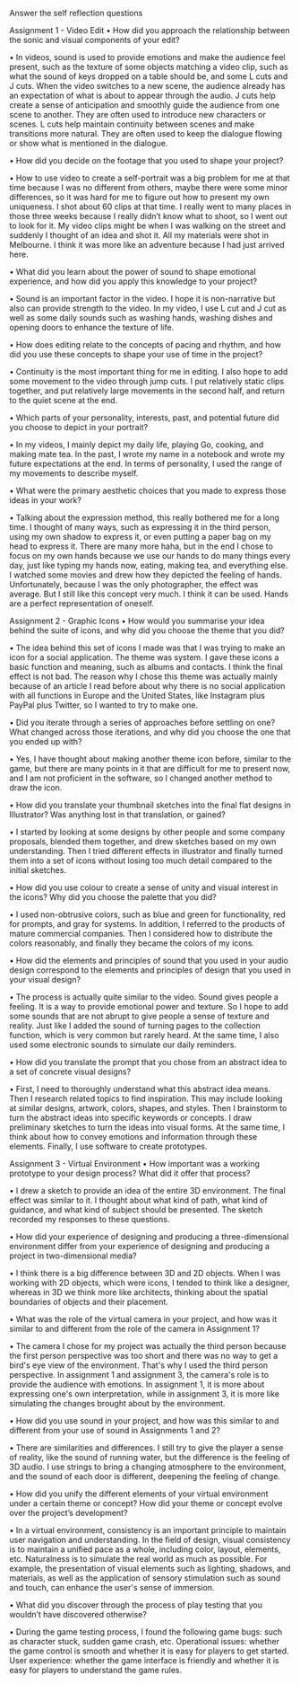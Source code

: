 Answer the self reflection questions 

Assignment 1 - Video Edit
• How did you approach the relationship between the sonic and visual components of
your edit?

• In videos, sound is used to provide emotions and make the audience feel present, such as the texture of some objects matching a video clip, such as what the sound of keys dropped on a table should be, and some L cuts and J cuts. When the video switches to a new scene, the audience already has an expectation of what is about to appear through the audio. J cuts help create a sense of anticipation and smoothly guide the audience from one scene to another. They are often used to introduce new characters or scenes. L cuts help maintain continuity between scenes and make transitions more natural. They are often used to keep the dialogue flowing or show what is mentioned in the dialogue.

• How did you decide on the footage that you used to shape your project?

• How to use video to create a self-portrait was a big problem for me at that time because I was no different from others, maybe there were some minor differences, so it was hard for me to figure out how to present my own uniqueness. I shot about 60 clips at that time. I really went to many places in those three weeks because I really didn’t know what to shoot, so I went out to look for it. My video clips might be when I was walking on the street and suddenly I thought of an idea and shot it. All my materials were shot in Melbourne. I think it was more like an adventure because I had just arrived here.

• What did you learn about the power of sound to shape emotional experience, and how
did you apply this knowledge to your project?

• Sound is an important factor in the video. I hope it is non-narrative but also can provide strength to the video. In my video, I use L cut and J cut as well as some daily sounds such as washing hands, washing dishes and opening doors to enhance the texture of life.


• How does editing relate to the concepts of pacing and rhythm, and how did you use
these concepts to shape your use of time in the project?

• Continuity is the most important thing for me in editing. I also hope to add some movement to the video through jump cuts. I put relatively static clips together, and put relatively large movements in the second half, and return to the quiet scene at the end.


• Which parts of your personality, interests, past, and potential future did you choose to
depict in your portrait?

• In my videos, I mainly depict my daily life, playing Go, cooking, and making mate tea. In the past, I wrote my name in a notebook and wrote my future expectations at the end. In terms of personality, I used the range of my movements to describe myself.


• What were the primary aesthetic choices that you made to express those ideas in your
work?

• Talking about the expression method, this really bothered me for a long time. I thought of many ways, such as expressing it in the third person, using my own shadow to express it, or even putting a paper bag on my head to express it. There are many more haha, but in the end I chose to focus on my own hands because we use our hands to do many things every day, just like typing my hands now, eating, making tea, and everything else. I watched some movies and drew how they depicted the feeling of hands. Unfortunately, because I was the only photographer, the effect was average. But I still like this concept very much. I think it can be used. Hands are a perfect representation of oneself.

Assignment 2 - Graphic Icons
• How would you summarise your idea behind the suite of icons, and why did you choose
the theme that you did?

• The idea behind this set of icons I made was that I was trying to make an icon for a social application. The theme was system. I gave these icons a basic function and meaning, such as albums and contacts. I think the final effect is not bad. The reason why I chose this theme was actually mainly because of an article I read before about why there is no social application with all functions in Europe and the United States, like Instagram plus PayPal plus Twitter, so I wanted to try to make one.


• Did you iterate through a series of approaches before settling on one? What changed
across those iterations, and why did you choose the one that you ended up with?

• Yes, I have thought about making another theme icon before, similar to the game, but there are many points in it that are difficult for me to present now, and I am not proficient in the software, so I changed another method to draw the icon.


• How did you translate your thumbnail sketches into the final flat designs in Illustrator?
Was anything lost in that translation, or gained?

• I started by looking at some designs by other people and some company proposals, blended them together, and drew sketches based on my own understanding. Then I tried different effects in illustrator and finally turned them into a set of icons without losing too much detail compared to the initial sketches.


• How did you use colour to create a sense of unity and visual interest in the icons? Why
did you choose the palette that you did?

• I used non-obtrusive colors, such as blue and green for functionality, red for prompts, and gray for systems. In addition, I referred to the products of mature commercial companies. Then I considered how to distribute the colors reasonably, and finally they became the colors of my icons.


• How did the elements and principles of sound that you used in your audio design
correspond to the elements and principles of design that you used in your visual design?

• The process is actually quite similar to the video. Sound gives people a feeling. It is a way to provide emotional power and texture. So I hope to add some sounds that are not abrupt to give people a sense of texture and reality. Just like I added the sound of turning pages to the collection function, which is very common but rarely heard. At the same time, I also used some electronic sounds to simulate our daily reminders.


• How did you translate the prompt that you chose from an abstract idea to a set of
concrete visual designs?

• First, I need to thoroughly understand what this abstract idea means. Then I research related topics to find inspiration. This may include looking at similar designs, artwork, colors, shapes, and styles. Then I brainstorm to turn the abstract ideas into specific keywords or concepts. I draw preliminary sketches to turn the ideas into visual forms. At the same time, I think about how to convey emotions and information through these elements. Finally, I use software to create prototypes.

Assignment 3 - Virtual Environment
• How important was a working prototype to your design process? What did it offer that
process?

• I drew a sketch to provide an idea of ​​the entire 3D environment. The final effect was similar to it. I thought about what kind of path, what kind of guidance, and what kind of subject should be presented. The sketch recorded my responses to these questions.


• How did your experience of designing and producing a three-dimensional environment
differ from your experience of designing and producing a project in two-dimensional
media?

• I think there is a big difference between 3D and 2D objects. When I was working with 2D objects, which were icons, I tended to think like a designer, whereas in 3D we think more like architects, thinking about the spatial boundaries of objects and their placement.


• What was the role of the virtual camera in your project, and how was it similar to and
different from the role of the camera in Assignment 1?

• The camera I chose for my project was actually the third person because the first person perspective was too short and there was no way to get a bird's eye view of the environment. That's why I used the third person perspective. In assignment 1 and assignment 3, the camera's role is to provide the audience with emotions. In assignment 1, it is more about expressing one's own interpretation, while in assignment 3, it is more like simulating the changes brought about by the environment.


• How did you use sound in your project, and how was this similar to and different from your
use of sound in Assignments 1 and 2?

• There are similarities and differences. I still try to give the player a sense of reality, like the sound of running water, but the difference is the feeling of 3D audio. I use strings to bring a changing atmosphere to the environment, and the sound of each door is different, deepening the feeling of change.


• How did you unify the different elements of your virtual environment under a certain theme
or concept? How did your theme or concept evolve over the project’s development?

• In a virtual environment, consistency is an important principle to maintain user navigation and understanding. In the field of design, visual consistency is to maintain a unified pace as a whole, including color, layout, elements, etc. Naturalness is to simulate the real world as much as possible. For example, the presentation of visual elements such as lighting, shadows, and materials, as well as the application of sensory stimulation such as sound and touch, can enhance the user's sense of immersion.


• What did you discover through the process of play testing that you wouldn’t have
discovered otherwise?

• During the game testing process, I found the following 
game bugs: such as character stuck, sudden game crash, etc. Operational issues: whether the game control is smooth and whether it is easy for players to get started. 
User experience: whether the game interface is friendly and whether it is easy for players to understand the game rules.
